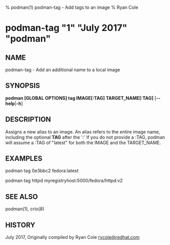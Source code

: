 % podman(1) podman-tag - Add tags to an image
% Ryan Cole
# podman-tag "1" "July 2017" "podman"

## NAME
podman\-tag - Add an additional name to a local image

## SYNOPSIS
**podman [GLOBAL OPTIONS] tag IMAGE[:TAG] TARGET_NAME[:TAG]**
[**--help**|**-h**]

## DESCRIPTION
Assigns a new alias to an image.  An alias refers to the entire image name, including the optional
**TAG** after the ':' If you do not provide a :TAG, podman will assume a :TAG of "latest" for both
the IMAGE and the TARGET_NAME.


## EXAMPLES

  podman tag 0e3bbc2 fedora:latest

  podman tag httpd myregistryhost:5000/fedora/httpd:v2

## SEE ALSO
podman(1), crio(8)

## HISTORY
July 2017, Originally compiled by Ryan Cole <rycole@redhat.com>
